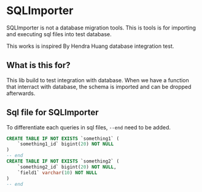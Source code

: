 # SQLImporter

SQLImporter is not a database migration tools. This is tools is for importing and executing sql files into test database.

This works is inspired By Hendra Huang database integration test.

## What is this for?

This lib build to test integration with database. When we have a function that interract with database, the schema is imported and can be dropped afterwards.

## Sql file for SQLImporter

To differentiate each queries in sql files, `--end` need to be added.

```sql
CREATE TABLE IF NOT EXISTS `something1` (
    `something1_id` bigint(20) NOT NULL
)
-- end
CREATE TABLE IF NOT EXISTS `something2` (
    `something2_id` bigint(20) NOT NULL,
    `field1` varchar(10) NOT NULL
)
-- end
```